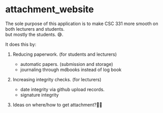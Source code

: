 # attachment_website
The sole purpose of this application is to make CSC 331 more smooth on both lecturers and students.\
but mostly the students. 😅.

It does this by:
1. Reducing paperwork. (for students and lecturers)
   - automatic papers. (submission and storage)
   - journaling through mdbooks instead of log book

2. Increasing integrity checks. (for lecturers)
   - date integrity via github upload records.
   - signature integrity

   
3. Ideas on where/how to get attachment?🤷🏾

